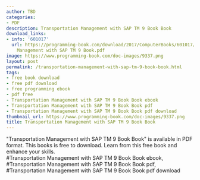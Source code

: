 ```yaml
---
author: TBD
categories:
- PDF
description: Transportation Management with SAP TM 9 Book Book
download_links:
- info: '601017'
  url: https://programming-book.com/download/2017/ComputerBooks/601017/Transportation
    Management with SAP TM 9 Book.pdf
image: https://www.programming-book.com/doc-images/9337.png
layout: post
permalink: /transportation-management-with-sap-tm-9-book-book.html
tags:
- free book download
- free pdf download
- free programming ebook
- pdf free
- Transportation Management with SAP TM 9 Book Book ebook
- Transportation Management with SAP TM 9 Book Book pdf
- Transportation Management with SAP TM 9 Book Book pdf download
thumbnail_url: https://www.programming-book.com/doc-images/9337.png
title: Transportation Management with SAP TM 9 Book Book
---
```


 
<div class="item-desc text-justify">
  "Transportation Management with SAP TM 9 Book Book" is available in PDF format. This books is free to download. Learn from this free book and enhance your skills.
  <br>
  #Transportation Management with SAP TM 9 Book Book ebook, #Transportation Management with SAP TM 9 Book Book pdf, #Transportation Management with SAP TM 9 Book Book pdf download
</div>